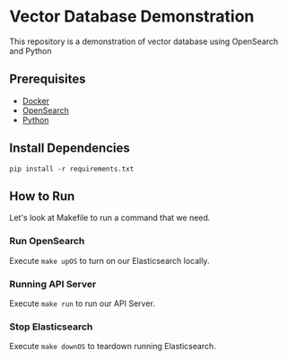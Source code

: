 # Vector Database Demonstration

This repository is a demonstration of vector database using OpenSearch and Python

## Prerequisites

- [Docker](https://docs.docker.com/engine/install/)
- [OpenSearch](https://opensearch.org/docs/2.15/install-and-configure/install-opensearch/docker)
- [Python](https://www.python.org/downloads/)

## Install Dependencies

```
pip install -r requirements.txt
```

## How to Run

Let's look at Makefile to run a command that we need.

### Run OpenSearch

Execute `make upOS` to turn on our Elasticsearch locally.

### Running API Server

Execute `make run` to run our API Server.

### Stop Elasticsearch

Execute `make downOS` to teardown running Elasticsearch.
